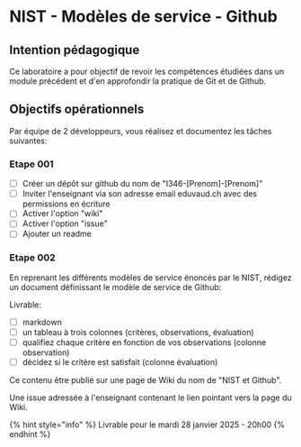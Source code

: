 # NIST - Modèles de service - Github

## Intention pédagogique

Ce laboratoire a pour objectif de revoir les compétences étudiées dans un module précédent et d'en approfondir la pratique de Git et de Github.

## Objectifs opérationnels

Par équipe de 2 développeurs, vous réalisez et documentez les tâches suivantes:

### Etape 001

* [ ] Créer un dépôt sur github du nom de "I346-\[Prenom]-\[Prenom]"
* [ ] Inviter l'enseignant via son adresse email eduvaud.ch avec des permissions en écriture
* [ ] Activer l'option "wiki"
* [ ] Activer l'option "issue"
* [ ] Ajouter un readme

### Etape 002

En reprenant les différents modèles de service énoncés par le NIST, rédigez un document définissant le modèle de service de Github:

Livrable:

* [ ] markdown
* [ ] un tableau à trois colonnes (critères, observations, évaluation)
* [ ] qualifiez chaque critère en fonction de vos observations (colonne observation)
* [ ] décidez si le critère est satisfait (colonne évaluation)

Ce contenu être publié sur une page de Wiki du nom de "NIST et Github".

Une issue adressée à l'enseignant contenant le lien pointant vers la page du Wiki.

{% hint style="info" %}
Livrable pour le mardi 28 janvier 2025 - 20h00
{% endhint %}
